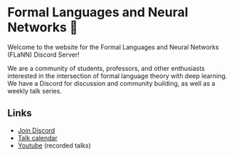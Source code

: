 # Formal Languages and Neural Networks 🍮

Welcome to the website for the Formal Languages and Neural Networks (FLaNN) Discord Server!

We are a community of students, professors, and other enthusiasts interested in the intersection of formal language theory with deep learning. We have a Discord for discussion and community building, as well as a weekly talk series.

## Links

* [Join Discord](https://discord.gg/8ngWt7x8)
* [Talk calendar](https://calendar.google.com/calendar/u/0?cid=bmV1cmFsLnNlcXVlbmNlLm1vZGVsc0BnbWFpbC5jb20)
* [Youtube](https://www.youtube.com/channel/UCrp8k-nSuMKHM4sSUvlPdAw) (recorded talks)
